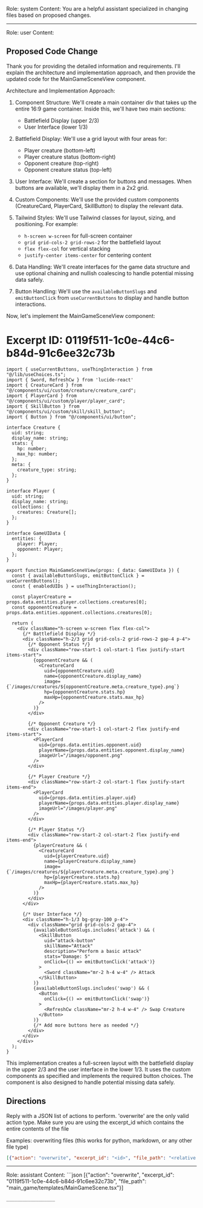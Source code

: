 Role: system
Content: You are a helpful assistant specialized in changing files based on proposed changes.
__________________
Role: user
Content: 
## Proposed Code Change
Thank you for providing the detailed information and requirements. I'll explain the architecture and implementation approach, and then provide the updated code for the MainGameSceneView component.

Architecture and Implementation Approach:

1. Component Structure:
   We'll create a main container div that takes up the entire 16:9 game container. Inside this, we'll have two main sections:
   - Battlefield Display (upper 2/3)
   - User Interface (lower 1/3)

2. Battlefield Display:
   We'll use a grid layout with four areas for:
   - Player creature (bottom-left)
   - Player creature status (bottom-right)
   - Opponent creature (top-right)
   - Opponent creature status (top-left)

3. User Interface:
   We'll create a section for buttons and messages. When buttons are available, we'll display them in a 2x2 grid.

4. Custom Components:
   We'll use the provided custom components (CreatureCard, PlayerCard, SkillButton) to display the relevant data.

5. Tailwind Styles:
   We'll use Tailwind classes for layout, sizing, and positioning. For example:
   - `h-screen w-screen` for full-screen container
   - `grid grid-cols-2 grid-rows-2` for the battlefield layout
   - `flex flex-col` for vertical stacking
   - `justify-center items-center` for centering content

6. Data Handling:
   We'll create interfaces for the game data structure and use optional chaining and nullish coalescing to handle potential missing data safely.

7. Button Handling:
   We'll use the `availableButtonSlugs` and `emitButtonClick` from `useCurrentButtons` to display and handle button interactions.

Now, let's implement the MainGameSceneView component:

# Excerpt ID: 0119f511-1c0e-44c6-b84d-91c6ee32c73b
```tsx main_game/templates/MainGameScene.tsx
import { useCurrentButtons, useThingInteraction } from "@/lib/useChoices.ts";
import { Sword, RefreshCw } from 'lucide-react'
import { CreatureCard } from "@/components/ui/custom/creature/creature_card";
import { PlayerCard } from "@/components/ui/custom/player/player_card";
import { SkillButton } from "@/components/ui/custom/skill/skill_button";
import { Button } from "@/components/ui/button";

interface Creature {
  uid: string;
  display_name: string;
  stats: {
    hp: number;
    max_hp: number;
  };
  meta: {
    creature_type: string;
  };
}

interface Player {
  uid: string;
  display_name: string;
  collections: {
    creatures: Creature[];
  };
}

interface GameUIData {
  entities: {
    player: Player;
    opponent: Player;
  };
}

export function MainGameSceneView(props: { data: GameUIData }) {
  const { availableButtonSlugs, emitButtonClick } = useCurrentButtons();
  const { enabledUIDs } = useThingInteraction();

  const playerCreature = props.data.entities.player.collections.creatures[0];
  const opponentCreature = props.data.entities.opponent.collections.creatures[0];

  return (
    <div className="h-screen w-screen flex flex-col">
      {/* Battlefield Display */}
      <div className="h-2/3 grid grid-cols-2 grid-rows-2 gap-4 p-4">
        {/* Opponent Status */}
        <div className="row-start-1 col-start-1 flex justify-start items-start">
          {opponentCreature && (
            <CreatureCard
              uid={opponentCreature.uid}
              name={opponentCreature.display_name}
              image={`/images/creatures/${opponentCreature.meta.creature_type}.png`}
              hp={opponentCreature.stats.hp}
              maxHp={opponentCreature.stats.max_hp}
            />
          )}
        </div>

        {/* Opponent Creature */}
        <div className="row-start-1 col-start-2 flex justify-end items-start">
          <PlayerCard
            uid={props.data.entities.opponent.uid}
            playerName={props.data.entities.opponent.display_name}
            imageUrl="/images/opponent.png"
          />
        </div>

        {/* Player Creature */}
        <div className="row-start-2 col-start-1 flex justify-start items-end">
          <PlayerCard
            uid={props.data.entities.player.uid}
            playerName={props.data.entities.player.display_name}
            imageUrl="/images/player.png"
          />
        </div>

        {/* Player Status */}
        <div className="row-start-2 col-start-2 flex justify-end items-end">
          {playerCreature && (
            <CreatureCard
              uid={playerCreature.uid}
              name={playerCreature.display_name}
              image={`/images/creatures/${playerCreature.meta.creature_type}.png`}
              hp={playerCreature.stats.hp}
              maxHp={playerCreature.stats.max_hp}
            />
          )}
        </div>
      </div>

      {/* User Interface */}
      <div className="h-1/3 bg-gray-100 p-4">
        <div className="grid grid-cols-2 gap-4">
          {availableButtonSlugs.includes('attack') && (
            <SkillButton
              uid="attack-button"
              skillName="Attack"
              description="Perform a basic attack"
              stats="Damage: 5"
              onClick={() => emitButtonClick('attack')}
            >
              <Sword className="mr-2 h-4 w-4" /> Attack
            </SkillButton>
          )}
          {availableButtonSlugs.includes('swap') && (
            <Button
              onClick={() => emitButtonClick('swap')}
            >
              <RefreshCw className="mr-2 h-4 w-4" /> Swap Creature
            </Button>
          )}
          {/* Add more buttons here as needed */}
        </div>
      </div>
    </div>
  );
}
```

This implementation creates a full-screen layout with the battlefield display in the upper 2/3 and the user interface in the lower 1/3. It uses the custom components as specified and implements the required button choices. The component is also designed to handle potential missing data safely.

## Directions
Reply with a JSON list of actions to perform. 'overwrite' are the only valid action type. 
Make sure you are using the excerpt_id which contains the entire contents of the file

Examples:
overwriting files (this works for python, markdown, or any other file type)
```json output_example1
[{"action": "overwrite", "excerpt_id": "<id>", "file_path": "<relative file path>"}]
```

__________________
Role: assistant
Content: ```json
[{"action": "overwrite", "excerpt_id": "0119f511-1c0e-44c6-b84d-91c6ee32c73b", "file_path": "main_game/templates/MainGameScene.tsx"}]
```
__________________
